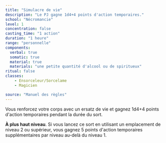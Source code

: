```yaml
---
title: "Simulacre de vie"
description: "Le PJ gagne 1d4+4 points d'action temporaires."
school: "Nécromancie"
level: 1
concentration: false
casting_time: "1 action"
duration: "1 heure"
range: "personnelle"
components:
  verbal: true
  somatic: true
  material: true
  materials: "une petite quantité d'alcool ou de spiritueux"
ritual: false
classes:
    - Ensorceleur/Sorcelame
    - Magicien

source: "Manuel des règles"
---
```

Vous renforcez votre corps avec un ersatz de vie et gagnez 1d4+4 points d'action temporaires pendant la durée du sort.

**À plus haut niveau**. Si vous lancez ce sort en utilisant un emplacement de niveau 2 ou supérieur, vous gagnez 5 points d'action temporaires supplémentaires par niveau au-delà du niveau 1.
